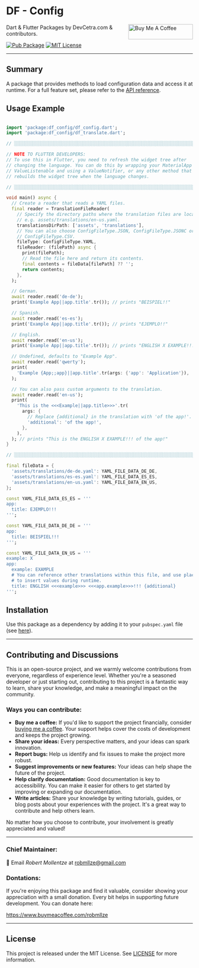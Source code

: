 # DF - Config

<a href="https://www.buymeacoffee.com/robmllze" target="_blank"><img align="right" src="https://cdn.buymeacoffee.com/buttons/default-orange.png" alt="Buy Me A Coffee" height="41" width="174"></a>

Dart & Flutter Packages by DevCetra.com & contributors.

[![Pub Package](https://img.shields.io/pub/v/df_config.svg)](https://pub.dev/packages/df_config)
[![MIT License](https://img.shields.io/badge/License-MIT-blue.svg)](https://raw.githubusercontent.com/robmllze/df_config/main/LICENSE)

---

## Summary

A package that provides methods to load configuration data and access it at runtime. For a full feature set, please refer to the [API reference](https://pub.dev/documentation/df_config/).

## Usage Example

```dart

import 'package:df_config/df_config.dart';
import 'package:df_config/df_translate.dart';

// ░░░░░░░░░░░░░░░░░░░░░░░░░░░░░░░░░░░░░░░░░░░░░░░░░░░░░░░░░░░░░░░░░░░░░░░░░░░░░

// NOTE TO FLUTTER DEVELOPERS:
// To use this in Flutter, you need to refresh the widget tree after
// changing the language. You can do this by wrapping your MaterialApp in a
// ValueListenable and using a ValueNotifier, or any other method that
// rebuilds the widget tree when the language changes.

// ░░░░░░░░░░░░░░░░░░░░░░░░░░░░░░░░░░░░░░░░░░░░░░░░░░░░░░░░░░░░░░░░░░░░░░░░░░░░░

void main() async {
  // Create a reader that reads a YAML files.
  final reader = TranslationFileReader(
    // Specify the directory paths where the translation files are located,
    // e.g. assets/translations/en-us.yaml.
    translationsDirPath: ['assets', 'translations'],
    // You can also choose ConfigFileType.JSON, ConfigFileType.JSONC or
    // ConfigFileType.CSV.
    fileType: ConfigFileType.YAML,
    fileReader: (filePath) async {
      print(filePath);
      // Read the file here and return its contents.
      final contents = fileData[filePath] ?? '';
      return contents;
    },
  );

  // German.
  await reader.read('de-de');
  print('Example App||app.title'.tr()); // prints "BEISPIEL!!"

  // Spanish.
  await reader.read('es-es');
  print('Example App||app.title'.tr()); // prints "EJEMPLO!!"

  // English.
  await reader.read('en-us');
  print('Example App||app.title'.tr()); // prints "ENGLISH X EXAMPLE!!! additional"

  // Undefined, defaults to "Example App".
  await reader.read('qwerty');
  print(
    'Example {App;;app}||app.title'.tr(args: {'app': 'Application'}),
  );

  // You can also pass custom arguments to the translation.
  await reader.read('en-us');
  print(
    'This is the <<<Example||app.title>>>'.tr(
      args: {
        // Replace {additional} in the translation with 'of the app!'.
        'additional': 'of the app!',
      },
    ),
  ); // prints "This is the ENGLISH X EXAMPLE!!! of the app!"
}

// ░░░░░░░░░░░░░░░░░░░░░░░░░░░░░░░░░░░░░░░░░░░░░░░░░░░░░░░░░░░░░░░░░░░░░░░░░░░░░

final fileData = {
  'assets/translations/de-de.yaml': YAML_FILE_DATA_DE_DE,
  'assets/translations/es-es.yaml': YAML_FILE_DATA_ES_ES,
  'assets/translations/en-us.yaml': YAML_FILE_DATA_EN_US,
};

const YAML_FILE_DATA_ES_ES = '''
app:
  title: EJEMPLO!!!
''';

const YAML_FILE_DATA_DE_DE = '''
app:
  title: BEISPIEL!!!
''';

const YAML_FILE_DATA_EN_US = '''
example: X
app:
  example: EXAMPLE
  # You can reference other translations within this file, and use placeholders
  # to insert values during runtime.
  title: ENGLISH <<<example>>> <<<app.example>>>!!! {additional}
''';
```

## Installation

Use this package as a dependency by adding it to your `pubspec.yaml` file (see [here](https://pub.dev/packages/df_config/install)).

---

## Contributing and Discussions

This is an open-source project, and we warmly welcome contributions from everyone, regardless of experience level. Whether you're a seasoned developer or just starting out, contributing to this project is a fantastic way to learn, share your knowledge, and make a meaningful impact on the community.

### Ways you can contribute:

- **Buy me a coffee:** If you'd like to support the project financially, consider [buying me a coffee](https://www.buymeacoffee.com/robmllze). Your support helps cover the costs of development and keeps the project growing.
- **Share your ideas:** Every perspective matters, and your ideas can spark innovation.
- **Report bugs:** Help us identify and fix issues to make the project more robust.
- **Suggest improvements or new features:** Your ideas can help shape the future of the project.
- **Help clarify documentation:** Good documentation is key to accessibility. You can make it easier for others to get started by improving or expanding our documentation.
- **Write articles:** Share your knowledge by writing tutorials, guides, or blog posts about your experiences with the project. It's a great way to contribute and help others learn.

No matter how you choose to contribute, your involvement is greatly appreciated and valued!

---

### Chief Maintainer:

📧 Email _Robert Mollentze_ at robmllze@gmail.com

### Dontations:

If you're enjoying this package and find it valuable, consider showing your appreciation with a small donation. Every bit helps in supporting future development. You can donate here:

https://www.buymeacoffee.com/robmllze

---

## License

This project is released under the MIT License. See [LICENSE](https://raw.githubusercontent.com/robmllze/df_config/main/LICENSE) for more information.
